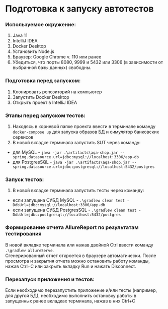# Подготовка к запуску автотестов

### Используемое окружение:
1. Java 11
2. IntelliJ IDEA
3. Docker Desktop
4. Установить Node.js
5. Браузер: Google Chrome v. 110 или ранее
6. Убедиться, что порты 8080, 9999 и 5432 или 3306 (в зависимости от выбранной базы данных) свободны.

### Подготовка перед запуском:
1. Клонировать репозиторий на компьютер
1. Запустить Docker Desktop
1. Открыть проект в IntelliJ IDEA

### Этапы перед запуском тестов:
1. Находясь в корневой папке проекта ввести в терминале команду `docker-compose up` для запуска образов БД и симулятор банковских сервисов
2. В новой вкладке терминала запустить SUT через команду:
- для MySQL - `java -jar .\artifacts\aqa-shop.jar --spring.datasource.url=jdbc:mysql://localhost:3306/app-db`
- для PostgresSQL - `java -jar .\artifacts\aqa-shop.jar --spring.datasource.url=jdbc:postgresql://localhost:5432/postgres`

### Запуск тестов:
1. В новой вкладке терминала запустить тесты через команду:
- если запущена СУБД MySQL - `.\gradlew clean test -DdbUrl=jdbc:mysql://localhost:3306/app-db`
- если запущена СУБД PostgresSQL - `.\gradlew clean test -DdbUrl=jdbc:postgresql://localhost:5432/postgres`

### Формирование отчета AllureReport по результатам тестирования
В новой вкладке терминала или нажав двойной Ctrl ввести команду `.\gradlew allureServe`. <br/>
Сгенерированный отчет откроется в браузере автоматически. После просмотра и закрытия отчета можно остановить работу команды, нажав Ctrl+С или закрыть вкладку Run и нажать Disconnect.

### Перезапуск приложения и тестов:
Если необходимо перезапустить приложение и/или тесты (например, для другой БД), необходимо выполнить остановку работы в запущенных ранее вкладках терминала, нажав в них Ctrl+С

